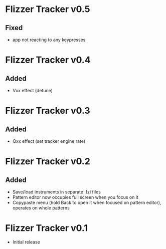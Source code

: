 # Flizzer Tracker v0.5 #

## Fixed ##
- app not reacting to any keypresses

# Flizzer Tracker v0.4 #

## Added ##
- Vxx effect (detune)

# Flizzer Tracker v0.3 #

## Added ##
- Qxx effect (set tracker engine rate)

# Flizzer Tracker v0.2 #

## Added ##
- Save/load instruments in separate .fzi files
- Pattern editor now occupies full screen when you focus on it
- Copypaste menu (hold Back to open it when focused on pattern editor), operates on whole patterns

# Flizzer Tracker v0.1 #

- Initial release
